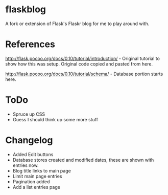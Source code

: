 flaskblog
=========

A fork or extension of Flask's Flaskr blog for me to play around with.

References
==========
http://flask.pocoo.org/docs/0.10/tutorial/introduction/ - Original tutorial to show how this was setup.  Original code copied and pasted from here.

http://flask.pocoo.org/docs/0.10/tutorial/schema/ - Database portion starts here.

ToDo
====
* Spruce up CSS
* Guess I should think up some more stuff

Changelog
=========
* Added Edit buttons
* Database stores created and modified dates, these are shown with entries now.
* Blog title links to main page
* Limit main page entries
* Pagination added
* Add a list entries page
